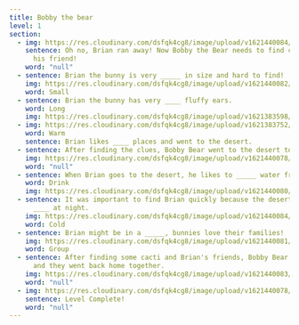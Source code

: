 ```yaml
---
title: Bobby the bear
level: 1
section:
  - img: https://res.cloudinary.com/dsfqk4cg8/image/upload/v1621440084/Group_347_phosos.svg
    sentence: Oh no, Brian ran away! Now Bobby the Bear needs to find clues to find
      his friend!
    word: "null"
  - sentence: Brian the bunny is very _____ in size and hard to find!
    img: https://res.cloudinary.com/dsfqk4cg8/image/upload/v1621440082/Group_348_uhtdhu.svg
    word: Small
  - sentence: Brian the bunny has very ____ fluffy ears.
    word: Long
    img: https://res.cloudinary.com/dsfqk4cg8/image/upload/v1621383598/hugo-283_zczt8p.svg
  - img: https://res.cloudinary.com/dsfqk4cg8/image/upload/v1621383752/hugo-211_btmjoj.svg
    word: Warm
    sentence: Brian likes ____ places and went to the desert.
  - sentence: After finding the clues, Bobby Bear went to the desert to find Brian
    img: https://res.cloudinary.com/dsfqk4cg8/image/upload/v1621440078/Group_349_yhyt43.svg
    word: "null"
  - sentence: When Brian goes to the desert, he likes to _____ water from cacti.
    word: Drink
    img: https://res.cloudinary.com/dsfqk4cg8/image/upload/v1621440080/Group_350_nqsoml.svg
  - sentence: It was important to find Brian quickly because the desert gets really
      ____ at night.
    img: https://res.cloudinary.com/dsfqk4cg8/image/upload/v1621440084/Group_351_ioyfyn.svg
    word: Cold
  - sentence: Brian might be in a _____, bunnies love their families!
    img: https://res.cloudinary.com/dsfqk4cg8/image/upload/v1621440081/Group_352_eqamuy.svg
    word: Group
  - sentence: After finding some cacti and Brian's friends, Bobby Bear found Brian
      and they went back home together.
    img: https://res.cloudinary.com/dsfqk4cg8/image/upload/v1621440083/Group_353_u3umos.svg
    word: "null"
  - img: https://res.cloudinary.com/dsfqk4cg8/image/upload/v1621440078/Group_354_fxlrtv.svg
    sentence: Level Complete!
    word: "null"
---
```

